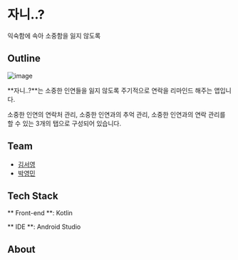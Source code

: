# 자니..?
익숙함에 속아 소중함을 잃지 않도록 


## Outline
![image](https://github.com/syeongkim/Mad-Camp-Week1/assets/107764281/378b4e5a-2782-447f-9543-5ca26acaee72)

**자니..?**는 소중한 인연들을 잃지 않도록 주기적으로 연락을 리마인드 해주는 앱입니다.

소중한 인연의 연락처 관리, 소중한 인연과의 추억 관리, 소중한 인연과의 연락 관리를 할 수 있는 3개의 탭으로 구성되어 있습니다.


## Team
- [김서영](https://github.com/syeongkim) 
- [박영민](https://github.com/YoungMin0B)


## Tech Stack
** Front-end **: Kotlin

** IDE **: Android Studio


## About
